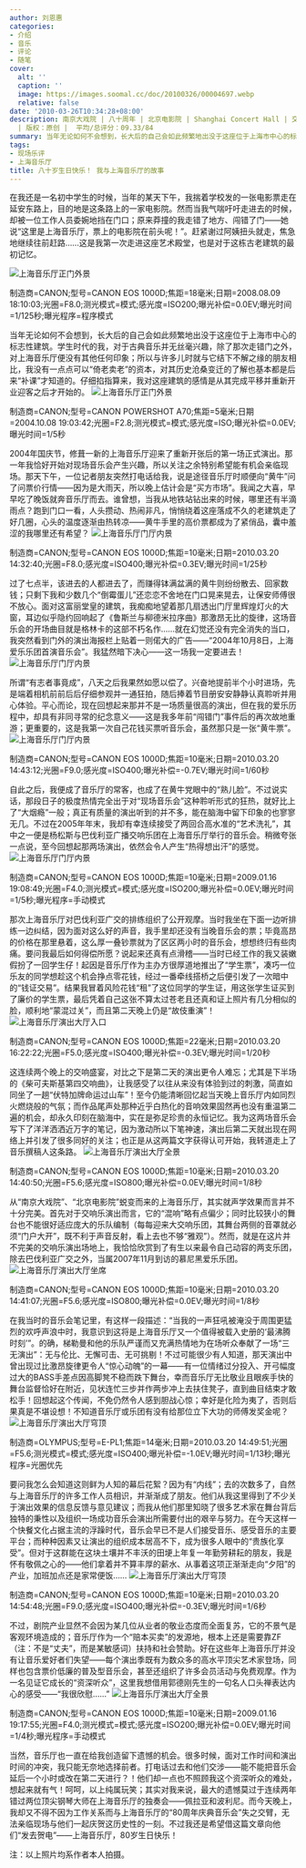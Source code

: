```yaml
---
author: 刘恩惠
categories:
- 介绍
- 音乐
- 评论
- 随笔
cover:
  alt: ''
  caption: ''
  image: https://images.soomal.cc/doc/20100326/00004697.webp
  relative: false
date: '2010-03-26T10:34:28+08:00'
description: 南京大戏院 | 八十周年 | 北京电影院 | Shanghai Concert Hall | 交响音乐会 | 源自：www.soomal.com
  | 版权：原创 |  平均/总评分：09.33/84
summary: 当年无论如何不会想到，长大后的自己会如此频繁地出没于这座位于上海市中心的标志性建筑。学生时代的我，对于古典音乐并无丝毫兴趣，除了那次走错门之外，对上海音乐厅便没有其他任何印象；所以与许多儿时就与它结下不解之缘的朋友相比，我没有一点点可以“倚老卖老”的资本，对其历史沧桑变迁的了解也基本都是后来“补课”才知道的。仔细掐指算来，我对这座建筑的感情是从其完成平移并重新开业迎客之后才开始的……
tags:
- 现场乐评
- 上海音乐厅
title: 八十岁生日快乐！ 我与上海音乐厅的故事
---
```


在我还是一名初中学生的时候，当年的某天下午，我揣着学校发的一张电影票走在延安东路上，目的地是这条路上的一家电影院。然而当我气喘吁吁走进去的时候，却被一位工作人员委婉地挡在门口；原来莽撞的我走错了地方、闯错了门――她说“这里是上海音乐厅，票上的电影院在前头呢！”。赶紧谢过阿姨扭头就走，焦急地继续往前赶路……这是我第一次走进这座艺术殿堂，也是对于这栋古老建筑的最初记忆。

![上海音乐厅正门外景](https://images.soomal.cc/doc/20100326/00004695.webp)

制造商=CANON;型号=CANON EOS 1000D;焦距=18毫米;日期=2008.08.09 18:10:03;光圈=F8.0;测光模式=模式;感光度=ISO200;曝光补偿=0.0EV;曝光时间=1/125秒;曝光程序=程序模式



当年无论如何不会想到，长大后的自己会如此频繁地出没于这座位于上海市中心的标志性建筑。学生时代的我，对于古典音乐并无丝毫兴趣，除了那次走错门之外，对上海音乐厅便没有其他任何印象；所以与许多儿时就与它结下不解之缘的朋友相比，我没有一点点可以“倚老卖老”的资本，对其历史沧桑变迁的了解也基本都是后来“补课”才知道的。仔细掐指算来，我对这座建筑的感情是从其完成平移并重新开业迎客之后才开始的。
![上海音乐厅正门外景](https://images.soomal.cc/doc/20100326/00004694.webp)

制造商=CANON;型号=CANON POWERSHOT A70;焦距=5毫米;日期=2004.10.08 19:03:42;光圈=F2.8;测光模式=模式;感光度=ISO;曝光补偿=0.0EV;曝光时间=1/5秒



2004年国庆节，修葺一新的上海音乐厅迎来了重新开张后的第一场正式演出。那一年我恰好开始对现场音乐会产生兴趣，所以关注之余特别希望能有机会亲临现场。那天下午，一位记者朋友突然打电话给我，说是途径音乐厅时顺便向“黄牛”问了问票价行情――因为是大雨天，所以晚上估计会是“买方市场”。我闻之大喜，早早吃了晚饭就奔音乐厅而去。谁曾想，当我从地铁站钻出来的时候，哪里还有半滴雨点？跑到门口一看，人头攒动、热闹非凡，悄悄绕着这座落成不久的老建筑走了好几圈，心头的温度逐渐由热转凉――黄牛手里的高价票都成为了紧俏品，囊中羞涩的我哪里还有希望？
![上海音乐厅门厅内景](https://images.soomal.cc/doc/20100326/00004696.webp)

制造商=CANON;型号=CANON EOS 1000D;焦距=10毫米;日期=2010.03.20 14:32:40;光圈=F8.0;感光度=ISO400;曝光补偿=0.3EV;曝光时间=1/25秒



过了七点半，该进去的人都进去了，而赚得钵满盆满的黄牛则纷纷散去、回家数钱；只剩下我和少数几个“倒霉蛋儿”还恋恋不舍地在门口晃来晃去，让保安师傅很不放心。面对这富丽堂皇的建筑，我痴痴地望着那几扇透出门厅里辉煌灯火的大窗，耳边似乎隐约回响起了《鲁斯兰与柳德米拉序曲》那激昂无比的旋律，这场音乐会的开场曲目就是格林卡的这部不朽名作……就在幻觉还没有完全消失的当口，我突然看到门外的演出海报栏上贴着一则偌大的广告――“2004年10月8日，上海爱乐乐团首演音乐会”。我猛然暗下决心――这一场我一定要进去！
![上海音乐厅门厅内景](https://images.soomal.cc/doc/20100326/00004697.webp)





所谓“有志者事竟成”，八天之后我果然如愿以偿了。兴奋地提前半个小时进场，先是端着相机前前后后仔细参观并一通狂拍，随后捧着节目册安安静静认真聆听并用心体验。平心而论，现在回想起来那并不是一场质量很高的演出，但在我的爱乐历程中，却具有非同寻常的纪念意义――这是我多年前“闯错门”事件后的再次故地重游；更重要的，这是我第一次自己花钱买票听音乐会，虽然那只是一张“黄牛票”。
![上海音乐厅门厅内景](https://images.soomal.cc/doc/20100326/00004698.webp)

制造商=CANON;型号=CANON EOS 1000D;焦距=10毫米;日期=2010.03.20 14:43:12;光圈=F9.0;感光度=ISO400;曝光补偿=-0.7EV;曝光时间=1/60秒



自此之后，我便成了音乐厅的常客，也成了在黄牛党眼中的“熟儿脸”。不过说实话，那段日子的极度热情完全出于对“现场音乐会”这种聆听形式的狂热，就好比上了“大烟瘾”一般；真正有质量的演出听到的并不多，能在脑海中留下印象的也寥寥无几。不过在2005年年末，我却有幸连续接受了两回合高水准的“艺术洗礼”，其中之一便是杨松斯与巴伐利亚广播交响乐团在上海音乐厅举行的音乐会。稍微夸张一点说，至今回想起那两场演出，依然会令人产生“热得想出汗”的感觉。
![上海音乐厅门厅内景](https://images.soomal.cc/doc/20100326/00004704.webp)

制造商=CANON;型号=CANON EOS 1000D;焦距=10毫米;日期=2009.01.16 19:08:49;光圈=F4.0;测光模式=模式;感光度=ISO200;曝光补偿=0.0EV;曝光时间=1/5秒;曝光程序=手动模式



那次上海音乐厅对巴伐利亚广交的排练组织了公开观摩。当时我坐在下面一边听排练一边纠结，因为面对这么好的声音，我手里却还没有当晚音乐会的票；毕竟高昂的价格在那里悬着，这么厚一叠钞票就为了区区两小时的音乐会，想想终归有些肉痛。要问我最后如何得偿所愿？说起来还真有点滑稽――当时已经工作的我又装嫩假扮了一回学生仔！起因是音乐厅作为主办方很厚道地推出了“学生票”，凑巧一位乐友的同学想趁这个机会挣点零花钱，经过一番牵线搭桥之后便引发了一次暗中的“钱证交易”。结果我冒着风险花钱“租”了这位同学的学生证，用这张学生证买到了廉价的学生票，最后凭着自己这张不算太过苍老且还真和证上照片有几分相似的脸，顺利地“蒙混过关”，而且第二天晚上仍是“故伎重演”！
![上海音乐厅演出大厅入口](https://images.soomal.cc/doc/20100326/00004702.webp)

制造商=CANON;型号=CANON EOS 1000D;焦距=22毫米;日期=2010.03.20 16:22:22;光圈=F5.0;感光度=ISO400;曝光补偿=-0.3EV;曝光时间=1/20秒



这连续两个晚上的交响盛宴，对比之下是第二天的演出更令人难忘；尤其是下半场的《柴可夫斯基第四交响曲》，让我感受了以往从来没有体验到过的刺激，简直如同坐了一趟“伏特加牌命运过山车”！至今仍能清晰回忆起当天晚上音乐厅内如同烈火燃烧般的气氛；而作品尾声处那种近乎白热化的音响效果固然再也没有重温第二遍的机会，却永久印刻在脑海中，实在是弥足珍贵的永恒记忆。我为这两场音乐会写下了洋洋洒洒近万字的笔记，因为激动所以下笔神速，演出后第二天就出现在网络上并引发了很多同好的关注；也正是从这两篇文字获得认可开始，我转道走上了音乐撰稿人这条路。
![上海音乐厅演出大厅全景](https://images.soomal.cc/doc/20100326/00004700.webp)

制造商=CANON;型号=CANON EOS 1000D;焦距=10毫米;日期=2010.03.20 14:40:50;光圈=F5.6;感光度=ISO800;曝光补偿=0.0EV;曝光时间=1/8秒



从“南京大戏院”、“北京电影院”蜕变而来的上海音乐厅，其实就声学效果而言并不十分完美。首先对于交响乐演出而言，它的“混响”略有点偏少；同时比较狭小的舞台也不能很好适应庞大的乐队编制（每每迎来大交响乐团，其舞台两侧的音罩就必须“门户大开”，既不利于声音反射，看上去也不够“雅观”）。然而，就是在这片并不完美的交响乐演出场地上，我恰恰欣赏到了有生以来最令自己动容的两支乐团，除去巴伐利亚广交之外，当属2007年11月到访的慕尼黑爱乐乐团。
![上海音乐厅演出大厅坐席](https://images.soomal.cc/doc/20100326/00004701.webp)

制造商=CANON;型号=CANON EOS 1000D;焦距=10毫米;日期=2010.03.20 14:41:07;光圈=F5.6;感光度=ISO800;曝光补偿=0.0EV;曝光时间=1/8秒



在我当时的音乐会笔记里，有这样一段描述：“当我的一声狂吼被淹没于周围更猛烈的欢呼声浪中时，我意识到这将是上海音乐厅又一个值得被载入史册的‘最沸腾时刻’”。的确，梯勒曼和他的乐队严谨而又充满热情地为在场听众奉献了一场“三无演出”：无与伦比、无懈可击、无可挑剔！不过可能很少有人知道，那天演出中曾出现过比激昂旋律更令人“惊心动魄”的一幕――有一位情绪过分投入、开弓幅度过大的BASS手差点因高脚凳不稳而跌下舞台，幸而音乐厅无比敬业且眼疾手快的舞台监督恰好在附近，见状连忙三步并作两步冲上去扶住凳子，直到曲目结束才敢松手！回想起这个传闻，不免仍然令人感到胆战心惊；幸好是化险为夷了，否则后果真是不堪设想！不知道音乐厅或乐团有没有给那位立下大功的师傅发奖金呢？
![上海音乐厅演出大厅穹顶](https://images.soomal.cc/doc/20100326/00004703.webp)

制造商=OLYMPUS;型号=E-PL1;焦距=14毫米;日期=2010.03.20 14:49:51;光圈=F5.6;测光模式=模式;感光度=ISO400;曝光补偿=-1.0EV;曝光时间=1/13秒;曝光程序=光圈优先



要问我怎么会知道这则鲜为人知的幕后花絮？因为有“内线”；去的次数多了，自然与上海音乐厅的许多工作人员相识，并渐渐成了朋友。他们从我这里得到了不少关于演出效果的信息反馈与意见建议；而我从他们那里知晓了很多艺术家在舞台背后独特的秉性以及组织一场成功音乐会演出所需要付出的艰辛与努力。在今天这样一个快餐文化占据主流的浮躁时代，音乐会早已不是人们接受音乐、感受音乐的主要平台；而种种因素又让演出的组织成本居高不下，成为很多人眼中的“贵族化享受”。但对于这群能在这块土壤并不丰沃的田埂上年复一年勤劳耕耘的朋友，我是怀有敬佩之心的――他们拿着并不算丰厚的薪水、从事着这项正渐渐走向“夕阳”的产业，加班加点还是家常便饭……
![上海音乐厅演出大厅穹顶](https://images.soomal.cc/doc/20100326/00004699.webp)

制造商=CANON;型号=CANON EOS 1000D;焦距=10毫米;日期=2010.03.20 14:54:48;光圈=F9.0;感光度=ISO400;曝光补偿=-0.3EV;曝光时间=1/6秒



不过，剧院产业显然不会因为某几位从业者的敬业态度而全面复苏，它的不景气是客观环境造成的；音乐厅作为一个“赔本买卖”的发源地，根本上还是需要靠ZF（注：不是“丈夫”，而是某敏感词）扶持和社会赞助。好在这些年上海音乐厅并没有让音乐爱好者们失望――每个演出季既有为数众多的高水平顶尖艺术家登场，同样也包含票价低廉的普及型音乐会，甚至还组织了许多会员活动与免费观摩。作为一名见证它成长的“资深听众”，这里我想借用郭德刚先生的一句名人口头禅表达内心的感受――“我很欣慰……”
![上海音乐厅演出大厅全景](https://images.soomal.cc/doc/20100326/00004705.webp)

制造商=CANON;型号=CANON EOS 1000D;焦距=10毫米;日期=2009.01.16 19:17:55;光圈=F4.0;测光模式=模式;感光度=ISO200;曝光补偿=0.0EV;曝光时间=1/4秒;曝光程序=手动模式



当然，音乐厅也一直在给我创造留下遗憾的机会。很多时候，面对工作时间和演出时间的冲突，我只能无奈地选择前者。打电话过去和他们交涉――能不能把音乐会延后一个小时或改在第二天进行？！他们却一点也不照顾我这个资深听众的难处，想起来就有气！呵呵，以上纯属玩笑；其实对我来说，最大的遗憾莫过于连续两年错过两位顶尖钢琴大师在上海音乐厅的独奏会――佩拉亚和波利尼。而今天晚上，我却又不得不因为工作关系而与上海音乐厅的“80周年庆典音乐会”失之交臂，无法亲临现场与他们一起庆贺这历史性的一刻。不过我还是希望借这篇文章向他们“发去贺电”――上海音乐厅，80岁生日快乐！

注：以上照片均系作者本人拍摄。